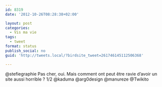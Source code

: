 ```yaml
---
id: 8319
date: '2012-10-26T08:28:38+02:00'

layout: post
categories:
  - Vis ma vie
tags:
  - tweet
format: status
publish_social: no
guid: 'http://tweets.local/?birdsite_tweet=261746145112506368'

---
```


@stefiegraphie Pas cher, oui. Mais comment ont peut être ravie d’avoir un site aussi horrible ? 1/2 @kaduma @arg0design @manureze @Twikito